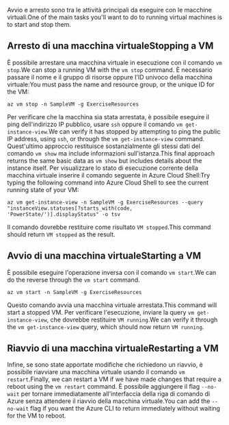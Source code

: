 <span data-ttu-id="02706-101">Avvio e arresto sono tra le attività principali da eseguire con le macchine virtuali.</span><span class="sxs-lookup"><span data-stu-id="02706-101">One of the main tasks you'll want to do to running virtual machines is to start and stop them.</span></span>

## <a name="stopping-a-vm"></a><span data-ttu-id="02706-102">Arresto di una macchina virtuale</span><span class="sxs-lookup"><span data-stu-id="02706-102">Stopping a VM</span></span>

<span data-ttu-id="02706-103">È possibile arrestare una macchina virtuale in esecuzione con il comando `vm stop`.</span><span class="sxs-lookup"><span data-stu-id="02706-103">We can stop a running VM with the `vm stop` command.</span></span> <span data-ttu-id="02706-104">È necessario passare il nome e il gruppo di risorse oppure l'ID univoco della macchina virtuale:</span><span class="sxs-lookup"><span data-stu-id="02706-104">You must pass the name and resource group, or the unique ID for the VM:</span></span>

```azurecli
az vm stop -n SampleVM -g ExerciseResources
```

<span data-ttu-id="02706-105">Per verificare che la macchina sia stata arrestata, è possibile eseguire il ping dell'indirizzo IP pubblico, usare `ssh` oppure il comando `vm get-instance-view`.</span><span class="sxs-lookup"><span data-stu-id="02706-105">We can verify it has stopped by attempting to ping the public IP address, using `ssh`, or through the `vm get-instance-view` command.</span></span> <span data-ttu-id="02706-106">Quest'ultimo approccio restituisce sostanzialmente gli stessi dati del comando `vm show` ma include informazioni sull'istanza.</span><span class="sxs-lookup"><span data-stu-id="02706-106">This final approach returns the same basic data as `vm show` but includes details about the instance itself.</span></span> <span data-ttu-id="02706-107">Per visualizzare lo stato di esecuzione corrente della macchina virtuale inserire il comando seguente in Azure Cloud Shell:</span><span class="sxs-lookup"><span data-stu-id="02706-107">Try typing the following command into Azure Cloud Shell to see the current running state of your VM:</span></span>

```azurecli
az vm get-instance-view -n SampleVM -g ExerciseResources --query "instanceView.statuses[?starts_with(code, 'PowerState/')].displayStatus" -o tsv
```

<span data-ttu-id="02706-108">Il comando dovrebbe restituire come risultato `VM stopped`.</span><span class="sxs-lookup"><span data-stu-id="02706-108">This command should return `VM stopped` as the result.</span></span>

## <a name="starting-a-vm"></a><span data-ttu-id="02706-109">Avvio di una macchina virtuale</span><span class="sxs-lookup"><span data-stu-id="02706-109">Starting a VM</span></span>

<span data-ttu-id="02706-110">È possibile eseguire l'operazione inversa con il comando `vm start`.</span><span class="sxs-lookup"><span data-stu-id="02706-110">We can do the reverse through the `vm start` command.</span></span>

```azurecli
az vm start -n SampleVM -g ExerciseResources
```

<span data-ttu-id="02706-111">Questo comando avvia una macchina virtuale arrestata.</span><span class="sxs-lookup"><span data-stu-id="02706-111">This command will start a stopped VM.</span></span> <span data-ttu-id="02706-112">Per verificare l'esecuzione, inviare la query `vm get-instance-view`, che dovrebbe restituire `VM running`.</span><span class="sxs-lookup"><span data-stu-id="02706-112">We can verify it through the `vm get-instance-view` query, which should now return `VM running`.</span></span>

## <a name="restarting-a-vm"></a><span data-ttu-id="02706-113">Riavvio di una macchina virtuale</span><span class="sxs-lookup"><span data-stu-id="02706-113">Restarting a VM</span></span>

<span data-ttu-id="02706-114">Infine, se sono state apportate modifiche che richiedono un riavvio, è possibile riavviare una macchina virtuale usando il comando `vm restart`.</span><span class="sxs-lookup"><span data-stu-id="02706-114">Finally, we can restart a VM if we have made changes that require a reboot using the `vm restart` command.</span></span> <span data-ttu-id="02706-115">È possibile aggiungere il flag `--no-wait` per tornare immediatamente all'interfaccia della riga di comando di Azure senza attendere il riavvio della macchina virtuale.</span><span class="sxs-lookup"><span data-stu-id="02706-115">You can add the `--no-wait` flag if you want the Azure CLI to return immediately without waiting for the VM to reboot.</span></span>

